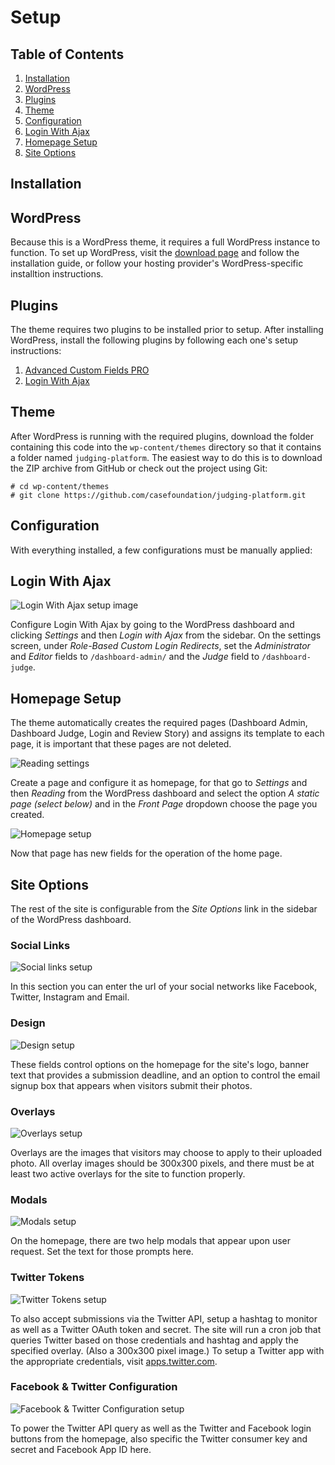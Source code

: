 # Setup

## Table of Contents

1. [Installation](#installation)
  1. [WordPress](#wordpress)
  2. [Plugins](#plugins) 	
  3. [Theme](#theme)
2. [Configuration](#configuration)
  1. [Login With Ajax]()
  2. [Homepage Setup]()
  3. [Site Options]()

## Installation

## WordPress

Because this is a WordPress theme, it requires a full WordPress instance to function. To set up WordPress, visit the [download page](https://wordpress.org/download/) and follow the installation guide, or follow your hosting provider's WordPress-specific installtion instructions.

## Plugins

The theme requires two plugins to be installed prior to setup. After installing WordPress, install the following plugins by following each one's setup instructions:

1. [Advanced Custom Fields PRO](https://www.advancedcustomfields.com/)
2. [Login With Ajax](http://wordpress.org/extend/plugins/login-with-ajax/)

## Theme

After WordPress is running with the required plugins, download the folder containing this code into the `wp-content/themes` directory so that it contains a folder named `judging-platform`. The easiest way to do this is to download the ZIP archive from GitHub or check out the project using Git:

```
# cd wp-content/themes
# git clone https://github.com/casefoundation/judging-platform.git
```

## Configuration

With everything installed, a few configurations must be manually applied:

## Login With Ajax

![Login With Ajax setup image](loginwithajax_setup.png)

Configure Login With Ajax by going to the WordPress dashboard and clicking _Settings_ and then _Login with Ajax_ from the sidebar. On the settings screen, under _Role-Based Custom Login Redirects_, set the _Administrator_ and _Editor_ fields to `/dashboard-admin/` and the _Judge_ field to `/dashboard-judge`.

## Homepage Setup

The theme automatically creates the required pages (Dashboard Admin, Dashboard Judge, Login and Review Story) and assigns its template to each page, it is important that these pages are not deleted.

![Reading settings](reading_settings.png)

Create a page and configure it as homepage, for that go to _Settings_ and then _Reading_ from the WordPress dashboard and select the option _A static page (select below)_ and in the _Front Page_ dropdown choose the page you created.

![Homepage setup](homepage_setup.png)

Now that page has new fields for the operation of the home page.

## Site Options

The rest of the site is configurable from the _Site Options_ link in the sidebar of the WordPress dashboard.

### Social Links

![Social links setup](siteoptions_social.png)

In this section you can enter the url of your social networks like Facebook, Twitter, Instagram and Email.

### Design

![Design setup](siteoptions_design.png)

These fields control options on the homepage for the site's logo, banner text that provides a submission deadline, and an option to control the email signup box that appears when visitors submit their photos.

### Overlays

![Overlays setup](siteoptions_overlays.png)

Overlays are the images that visitors may choose to apply to their uploaded photo. All overlay images should be 300x300 pixels, and there must be at least two active overlays for the site to function properly.

### Modals

![Modals setup](siteoptions_modals.png)

On the homepage, there are two help modals that appear upon user request. Set the text for those prompts here.

### Twitter Tokens

![Twitter Tokens setup](siteoptions_tokens.png)

To also accept submissions via the Twitter API, setup a hashtag to monitor as well as a Twitter OAuth token and secret. The site will run a cron job that queries Twitter based on those credentials and hashtag and apply the specified overlay. (Also a 300x300 pixel image.) To setup a Twitter app with the appropriate credentials, visit [apps.twitter.com](https://apps.twitter.com/).

### Facebook & Twitter Configuration

![Facebook & Twitter Configuration setup](siteoptions_facebooktwitter.png)

To power the Twitter API query as well as the Twitter and Facebook login buttons from the homepage, also specific the Twitter consumer key and secret and Facebook App ID here.
